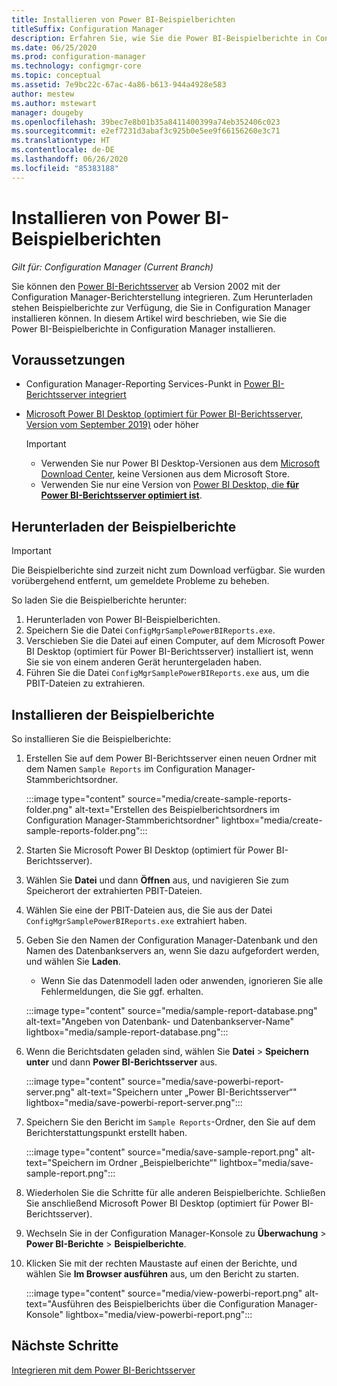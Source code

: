 ```yaml
---
title: Installieren von Power BI-Beispielberichten
titleSuffix: Configuration Manager
description: Erfahren Sie, wie Sie die Power BI-Beispielberichte in Configuration Manager installieren
ms.date: 06/25/2020
ms.prod: configuration-manager
ms.technology: configmgr-core
ms.topic: conceptual
ms.assetid: 7e9bc22c-67ac-4a86-b613-944a4928e583
author: mestew
ms.author: mstewart
manager: dougeby
ms.openlocfilehash: 39bec7e8b01b35a8411400399a74eb352406c023
ms.sourcegitcommit: e2ef7231d3abaf3c925b0e5ee9f66156260e3c71
ms.translationtype: HT
ms.contentlocale: de-DE
ms.lasthandoff: 06/26/2020
ms.locfileid: "85383188"
---
```

# <a name="install-power-bi-sample-reports"></a>Installieren von Power BI-Beispielberichten
<!--5679791-->
*Gilt für: Configuration Manager (Current Branch)*

Sie können den [Power BI-Berichtsserver](https://docs.microsoft.com/power-bi/report-server/get-started) ab Version 2002 mit der Configuration Manager-Berichterstellung integrieren. Zum Herunterladen stehen Beispielberichte zur Verfügung, die Sie in Configuration Manager installieren können. In diesem Artikel wird beschrieben, wie Sie die Power BI-Beispielberichte in Configuration Manager installieren.

## <a name="prerequisites"></a>Voraussetzungen

- Configuration Manager-Reporting Services-Punkt in [Power BI-Berichtsserver integriert](powerbi-report-server.md)
- [Microsoft Power BI Desktop (optimiert für Power BI-Berichtsserver, Version vom September 2019)](https://www.microsoft.com/download/details.aspx?id=57271) oder höher

    > [!IMPORTANT]
    > - Verwenden Sie nur Power BI Desktop-Versionen aus dem [Microsoft Download Center](https://www.microsoft.com/download/), keine Versionen aus dem Microsoft Store.
    > - Verwenden Sie nur eine Version von [Power BI Desktop, die **für Power BI-Berichtsserver optimiert ist**](https://docs.microsoft.com/power-bi/report-server/install-powerbi-desktop).

## <a name="download-the-sample-reports"></a>Herunterladen der Beispielberichte

> [!IMPORTANT]
> Die Beispielberichte sind zurzeit nicht zum Download verfügbar. Sie wurden vorübergehend entfernt, um gemeldete Probleme zu beheben.

So laden Sie die Beispielberichte herunter:

1. Herunterladen von Power BI-Beispielberichten<!-- from the [Microsoft Download Center](https://www.microsoft.com/download/details.aspx?id=101452)-->.
1. Speichern Sie die Datei `ConfigMgrSamplePowerBIReports.exe`. 
1. Verschieben Sie die Datei auf einen Computer, auf dem Microsoft Power BI Desktop (optimiert für Power BI-Berichtsserver) installiert ist, wenn Sie sie von einem anderen Gerät heruntergeladen haben.
1. Führen Sie die Datei `ConfigMgrSamplePowerBIReports.exe` aus, um die PBIT-Dateien zu extrahieren.

## <a name="install-the-sample-reports"></a>Installieren der Beispielberichte

So installieren Sie die Beispielberichte:

1. Erstellen Sie auf dem Power BI-Berichtsserver einen neuen Ordner mit dem Namen `Sample Reports` im Configuration Manager-Stammberichtsordner.
   
   :::image type="content" source="media/create-sample-reports-folder.png" alt-text="Erstellen des Beispielberichtsordners im Configuration Manager-Stammberichtsordner" lightbox="media/create-sample-reports-folder.png":::


1. Starten Sie Microsoft Power BI Desktop (optimiert für Power BI-Berichtsserver).
1. Wählen Sie **Datei** und dann **Öffnen** aus, und navigieren Sie zum Speicherort der extrahierten PBIT-Dateien.
1. Wählen Sie eine der PBIT-Dateien aus, die Sie aus der Datei `ConfigMgrSamplePowerBIReports.exe` extrahiert haben.
1. Geben Sie den Namen der Configuration Manager-Datenbank und den Namen des Datenbankservers an, wenn Sie dazu aufgefordert werden, und wählen Sie **Laden**.
   - Wenn Sie das Datenmodell laden oder anwenden, ignorieren Sie alle Fehlermeldungen, die Sie ggf. erhalten.
   
    :::image type="content" source="media/sample-report-database.png" alt-text="Angeben von Datenbank- und Datenbankserver-Name" lightbox="media/sample-report-database.png":::

1. Wenn die Berichtsdaten geladen sind, wählen Sie **Datei** > **Speichern unter** und dann **Power BI-Berichtsserver** aus.
   
   :::image type="content" source="media/save-powerbi-report-server.png" alt-text="Speichern unter „Power BI-Berichtsserver“" lightbox="media/save-powerbi-report-server.png":::

1. Speichern Sie den Bericht im `Sample Reports`-Ordner, den Sie auf dem Berichterstattungspunkt erstellt haben.
     
   :::image type="content" source="media/save-sample-report.png" alt-text="Speichern im Ordner „Beispielberichte“" lightbox="media/save-sample-report.png":::

1. Wiederholen Sie die Schritte für alle anderen Beispielberichte. Schließen Sie anschließend Microsoft Power BI Desktop (optimiert für Power BI-Berichtsserver).
1. Wechseln Sie in der Configuration Manager-Konsole zu **Überwachung** > **Power BI-Berichte** > **Beispielberichte**.
1. Klicken Sie mit der rechten Maustaste auf einen der Berichte, und wählen Sie **Im Browser ausführen** aus, um den Bericht zu starten.

   :::image type="content" source="media/view-powerbi-report.png" alt-text="Ausführen des Beispielberichts über die Configuration Manager-Konsole" lightbox="media/view-powerbi-report.png":::

## <a name="next-steps"></a>Nächste Schritte

[Integrieren mit dem Power BI-Berichtsserver](powerbi-report-server.md)
